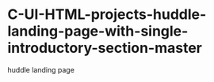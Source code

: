 # C-UI-HTML-projects-huddle-landing-page-with-single-introductory-section-master
huddle landing page

